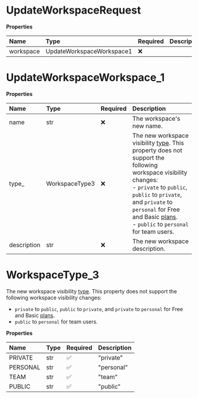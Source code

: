 # UpdateWorkspaceRequest

**Properties**

| Name      | Type                      | Required | Description |
| :-------- | :------------------------ | :------- | :---------- |
| workspace | UpdateWorkspaceWorkspace1 | ❌       |             |

# UpdateWorkspaceWorkspace_1

**Properties**

| Name        | Type           | Required | Description                                                                                                                                                                                                                                                                                                                                                                                                                                  |
| :---------- | :------------- | :------- | :------------------------------------------------------------------------------------------------------------------------------------------------------------------------------------------------------------------------------------------------------------------------------------------------------------------------------------------------------------------------------------------------------------------------------------------- |
| name        | str            | ❌       | The workspace's new name.                                                                                                                                                                                                                                                                                                                                                                                                                    |
| type\_      | WorkspaceType3 | ❌       | The new workspace visibility [type](https://learning.postman.com/docs/collaborating-in-postman/using-workspaces/managing-workspaces/#changing-workspace-visibility). This property does not support the following workspace visibility changes:<br>- `private` to `public`, `public` to `private`, and `private` to `personal` for Free and Basic [plans](https://www.postman.com/pricing/).<br>- `public` to `personal` for team users.<br> |
| description | str            | ❌       | The new workspace description.                                                                                                                                                                                                                                                                                                                                                                                                               |

# WorkspaceType_3

The new workspace visibility [type](https://learning.postman.com/docs/collaborating-in-postman/using-workspaces/managing-workspaces/#changing-workspace-visibility). This property does not support the following workspace visibility changes:

- `private` to `public`, `public` to `private`, and `private` to `personal` for Free and Basic [plans](https://www.postman.com/pricing/).
- `public` to `personal` for team users.

**Properties**

| Name     | Type | Required | Description |
| :------- | :--- | :------- | :---------- |
| PRIVATE  | str  | ✅       | "private"   |
| PERSONAL | str  | ✅       | "personal"  |
| TEAM     | str  | ✅       | "team"      |
| PUBLIC   | str  | ✅       | "public"    |

<!-- This file was generated by liblab | https://liblab.com/ -->
